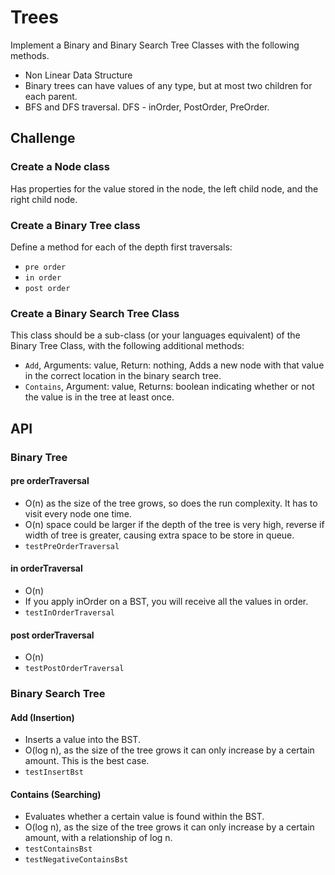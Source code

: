 # Trees

Implement a Binary and Binary Search Tree Classes with the following methods.
- Non Linear Data Structure
- Binary trees can have values of any type, but at most two children for each parent.
- BFS and DFS traversal. DFS - inOrder, PostOrder, PreOrder. 

## Challenge

### Create a Node class 

Has properties for the value stored in the node, the left child node, and the right child node.

### Create a Binary Tree class

Define a method for each of the depth first traversals:
- `pre order`
- `in order`
- `post order` 

### Create a Binary Search Tree Class
This class should be a sub-class (or your languages equivalent) of the Binary Tree Class, with the following additional methods:
- `Add`, Arguments: value, Return: nothing, Adds a new node with that value in the correct location in the binary search tree.
- `Contains`, Argument: value, Returns: boolean indicating whether or not the value is in the tree at least once.

## API

### Binary Tree

#### pre orderTraversal

- O(n) as the size of the tree grows, so does the run complexity. It has to visit every node one time.
- O(n) space could be larger if the depth of the tree is very high, reverse if width of tree is greater, causing extra space to be store in queue.
- `testPreOrderTraversal`

#### in orderTraversal

- O(n)
- If you apply inOrder on a BST, you will receive all the values in order. 
- `testInOrderTraversal`

#### post orderTraversal

- O(n)
- `testPostOrderTraversal`


### Binary Search Tree

#### Add (Insertion)
 - Inserts a value into the BST.
 - O(log n), as the size of the tree grows it can only increase by a certain amount. This is the best case. 
 - `testInsertBst`

#### Contains (Searching)
- Evaluates whether a certain value is found within the BST.
- O(log n), as the size of the tree grows it can only increase by a certain amount, with a relationship of log n. 
- `testContainsBst`
- `testNegativeContainsBst`


